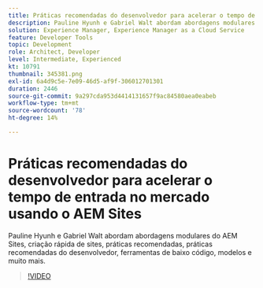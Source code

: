 ```yaml
---
title: Práticas recomendadas do desenvolvedor para acelerar o tempo de comercialização
description: Pauline Hyunh e Gabriel Walt abordam abordagens modulares do AEM Sites, criação rápida de sites, práticas recomendadas... práticas recomendadas do desenvolvedor, ferramentas de baixo código, modelos e muito mais. (Deve ter entre 60 e 160 caracteres, mas tem 177 caracteres)
solution: Experience Manager, Experience Manager as a Cloud Service
feature: Developer Tools
topic: Development
role: Architect, Developer
level: Intermediate, Experienced
kt: 10791
thumbnail: 345381.png
exl-id: 6a4d9c5e-7e09-46d5-af9f-306012701301
duration: 2446
source-git-commit: 9a297cda953d4414131657f9ac84580aea0eabeb
workflow-type: tm+mt
source-wordcount: '78'
ht-degree: 14%

---
```


# Práticas recomendadas do desenvolvedor para acelerar o tempo de entrada no mercado usando o AEM Sites

Pauline Hyunh e Gabriel Walt abordam abordagens modulares do AEM Sites, criação rápida de sites, práticas recomendadas, práticas recomendadas do desenvolvedor, ferramentas de baixo código, modelos e muito mais.

>[!VIDEO](https://video.tv.adobe.com/v/345381/?quality=12&learn=on)
